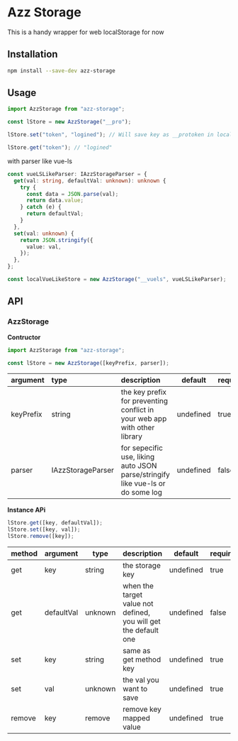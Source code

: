 # Azz Storage

This is a handy wrapper for web localStorage for now

## Installation

```sh
npm install --save-dev azz-storage
```

## Usage

```ts
import AzzStorage from "azz-storage";

const lStore = new AzzStorage("__pro");

lStore.set("token", "logined"); // Will save key as __protoken in localStorage

lStore.get("token"); // "logined"
```

with parser like vue-ls

```ts
const vueLSLikeParser: IAzzStorageParser = {
  get(val: string, defaultVal: unknown): unknown {
    try {
      const data = JSON.parse(val);
      return data.value;
    } catch (e) {
      return defaultVal;
    }
  },
  set(val: unknown) {
    return JSON.stringify({
      value: val,
    });
  },
};

const localVueLikeStore = new AzzStorage("__vuels", vueLSLikeParser);
```

## API

### AzzStorage

**Contructor**

```js
import AzzStorage from "azz-storage";

const lStore = new AzzStorage([keyPrefix, parser]);
```

| argument  | type              | description                                                                    | default   | required |
| :-------- | :---------------- | :----------------------------------------------------------------------------- | --------- | -------- |
| keyPrefix | string            | the key prefix for preventing conflict in your web app with other library      | undefined | true     |
| parser    | IAzzStorageParser | for sepecific use, liking auto JSON parse/stringify like vue-ls or do some log | undefined | false    |

**Instance APi**

```js
lStore.get([key, defaultVal]);
lStore.set([key, val]);
lStore.remove([key]);
```

| method | argument   | type    | description                                                     | default   | required |
| :----- | ---------- | ------- | --------------------------------------------------------------- | --------- | -------- |
| get    | key        | string  | the storage key                                                 | undefined | true     |
| get    | defaultVal | unknown | when the target value not defined, you will get the default one | undefined | false    |
| set    | key        | string  | same as get method key                                          | undefined | true     |
| set    | val        | unknown | the val you want to save                                        | undefined | true     |
| remove | key        | remove  | remove key mapped value                                         | undefined | true     |
